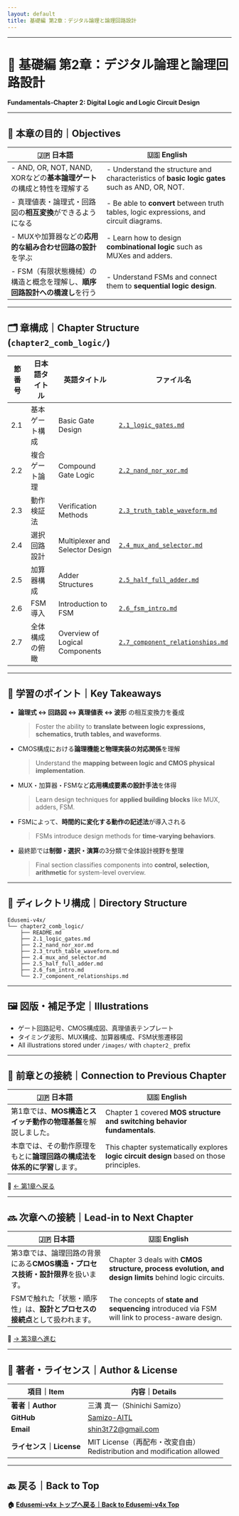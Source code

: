 ```yaml
---
layout: default
title: 基礎編 第2章：デジタル論理と論理回路設計
---
```


---

# 📘 基礎編 第2章：デジタル論理と論理回路設計  
**Fundamentals-Chapter 2: Digital Logic and Logic Circuit Design**

---

## 🎯 本章の目的｜Objectives

| 🇯🇵 日本語                                                                                           | 🇺🇸 English                                                                                       |
|----------------------------------------------------------------------------------------------------|--------------------------------------------------------------------------------------------------|
| - AND, OR, NOT, NAND, XORなどの**基本論理ゲート**の構成と特性を理解する                              | - Understand the structure and characteristics of **basic logic gates** such as AND, OR, NOT.   |
| - 真理値表・論理式・回路図の**相互変換**ができるようになる                                           | - Be able to **convert** between truth tables, logic expressions, and circuit diagrams.         |
| - MUXや加算器などの**応用的な組み合わせ回路の設計**を学ぶ                                           | - Learn how to design **combinational logic** such as MUXes and adders.                         |
| - FSM（有限状態機械）の構造と概念を理解し、**順序回路設計への橋渡し**を行う                          | - Understand FSMs and connect them to **sequential logic design**.                              |

---

## 🗂️ 章構成｜Chapter Structure (`chapter2_comb_logic/`)

| 節番号 | 日本語タイトル | 英語タイトル | ファイル名 |
|--------|----------------|---------------|------------|
| 2.1 | 基本ゲート構成 | Basic Gate Design | [`2.1_logic_gates.md`](./2.1_logic_gates.md) |
| 2.2 | 複合ゲート論理 | Compound Gate Logic | [`2.2_nand_nor_xor.md`](./2.2_nand_nor_xor.md) |
| 2.3 | 動作検証法 | Verification Methods | [`2.3_truth_table_waveform.md`](./2.3_truth_table_waveform.md) |
| 2.4 | 選択回路設計 | Multiplexer and Selector Design | [`2.4_mux_and_selector.md`](./2.4_mux_and_selector.md) |
| 2.5 | 加算器構成 | Adder Structures | [`2.5_half_full_adder.md`](./2.5_half_full_adder.md) |
| 2.6 | FSM導入 | Introduction to FSM | [`2.6_fsm_intro.md`](./2.6_fsm_intro.md) |
| 2.7 | 全体構成の俯瞰 | Overview of Logical Components | [`2.7_component_relationships.md`](./2.7_component_relationships.md) |

---

## 🧠 学習のポイント｜Key Takeaways

- **論理式 ↔ 回路図 ↔ 真理値表 ↔ 波形** の相互変換力を養成  
  > Foster the ability to **translate between logic expressions, schematics, truth tables, and waveforms**.  
- CMOS構成における**論理機能と物理実装の対応関係**を理解  
  > Understand the **mapping between logic and CMOS physical implementation**.  
- MUX・加算器・FSMなど**応用構成要素の設計手法**を体得  
  > Learn design techniques for **applied building blocks** like MUX, adders, FSM.  
- FSMによって、**時間的に変化する動作の記述法**が導入される  
  > FSMs introduce design methods for **time-varying behaviors**.  
- 最終節では**制御・選択・演算**の3分類で全体設計視野を整理  
  > Final section classifies components into **control, selection, arithmetic** for system-level overview.  

---

## 📂 ディレクトリ構成｜Directory Structure

```
Edusemi-v4x/
└── chapter2_comb_logic/
    ├── README.md
    ├── 2.1_logic_gates.md
    ├── 2.2_nand_nor_xor.md
    ├── 2.3_truth_table_waveform.md
    ├── 2.4_mux_and_selector.md
    ├── 2.5_half_full_adder.md
    ├── 2.6_fsm_intro.md
    └── 2.7_component_relationships.md
```

---

## 🖼️ 図版・補足予定｜Illustrations

- ゲート回路記号、CMOS構成図、真理値表テンプレート  
- タイミング波形、MUX構成、加算器構成、FSM状態遷移図  
- All illustrations stored under `/images/` with `chapter2_` prefix

---

## 🔄 前章との接続｜Connection to Previous Chapter

| 🇯🇵 日本語 | 🇺🇸 English |
|-----------|------------|
| 第1章では、**MOS構造とスイッチ動作の物理基盤**を解説しました。 | Chapter 1 covered **MOS structure and switching behavior fundamentals**. |
| 本章では、その動作原理をもとに**論理回路の構成法を体系的に学習**します。 | This chapter systematically explores **logic circuit design** based on those principles. |

📎 [← 第1章へ戻る](../chapter1_materials/README.md)

---

## 🔜 次章への接続｜Lead-in to Next Chapter

| 🇯🇵 日本語 | 🇺🇸 English |
|-----------|------------|
| 第3章では、論理回路の背景にある**CMOS構造・プロセス技術・設計限界**を扱います。 | Chapter 3 deals with **CMOS structure, process evolution, and design limits** behind logic circuits. |
| FSMで触れた「状態・順序性」は、**設計とプロセスの接続点**として扱われます。 | The concepts of **state and sequencing** introduced via FSM will link to process-aware design. |

📎 [→ 第3章へ進む](../chapter3_process_evolution/README.md)

---

## 👤 著者・ライセンス｜Author & License

| 項目｜Item | 内容｜Details |
|------------|----------------------------|
| **著者｜Author** | 三溝 真一（Shinichi Samizo） |
| **GitHub** | [Samizo-AITL](https://github.com/Samizo-AITL) |
| **Email** | [shin3t72@gmail.com](mailto:shin3t72@gmail.com) |
| **ライセンス｜License** | MIT License（再配布・改変自由）<br>Redistribution and modification allowed |

---

## 🔙 戻る｜Back to Top
**🏠 [Edusemi-v4x トップへ戻る｜Back to Edusemi-v4x Top](../README.md)**

